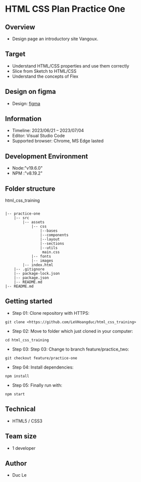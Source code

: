 # HTML CSS Plan Practice One

## Overview

- Design page an introductory site Vangoux.

## Target

- Understand HTML/CSS properties and use them correctly
- Slice from Sketch to HTML/CSS
- Understand the concepts of Flex

## Design on figma

- Design: [figma](https://www.figma.com/file/Hpr0uuvLwKKLp0q5svPBH2/practice-html-css?node-id=0%3A1&mode=dev)

## Information

- Timeline: 2023/06/21 – 2023/07/04
- Editor: Visual Studio Code
- Supported browser: Chrome, MS Edge lasted

## Development Environment

- Node:"v19.6.0"
- NPM :"v8.19.2"

## Folder structure

html_css_training

```

|-- practice-one
    |-- src
        |-- assets
            |-- css
                |--bases
                |--components
                |--layout
                |--sections
                |--utils
                 main.css
            |-- fonts
            |-- images
        |-- index.html
    |-- .gitignore
    |-- package-lock.json
    |-- package.json
    |-- README.md
|-- README.md

```

## Getting started

- Step 01: Clone repository with HTTPS:

```
git clone <https://github.com/LeVHoangduc/html_css_training>
```

- Step 02: Move to folder which just cloned in your computer:

```
cd html_css_training
```

- Step 03: Step 03: Change to branch feature/practice_two:

```
git checkout feature/practice-one
```

- Step 04: Install dependencies:

```
npm install
```

- Step 05: Finally run with:

```
npm start
```

## Technical

- HTML5 / CSS3

## Team size

- 1 developer

## Author

- Duc Le
